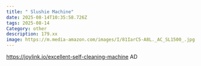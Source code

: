 ```yaml
---
title: " Slushie Machine"
date: 2025-08-14T10:35:58.726Z
tags: 2025-08-14
Category: other
description: 179.xx
image: https://m.media-amazon.com/images/I/81IarC5-A8L._AC_SL1500_.jpg
---
```

https://joylink.io/excellent-self-cleaning-machine
AD